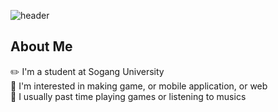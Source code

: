 ![header](https://capsule-render.vercel.app/api?type=wave&color=auto&height=300&section=header&text=capsule%20render&fontSize=90)

## About Me
✏️ I'm a student at Sogang University<br/>
🔭 I'm interested in making game, or mobile application, or web<br/>
🎸 I usually past time playing games or listening to musics<br/>

<!--
**kim-2h/kim-2h** is a ✨ _special_ ✨ repository because its `README.md` (this file) appears on your GitHub profile.

Here are some ideas to get you started:

- 🔭 I’m currently working on ...
- 🌱 I’m currently learning ...
- 👯 I’m looking to collaborate on ...
- 🤔 I’m looking for help with ...
- 💬 Ask me about ...
- 📫 How to reach me: ...
- 😄 Pronouns: ...
- ⚡ Fun fact: ...
-->
